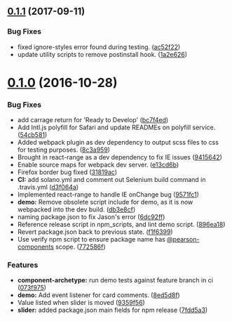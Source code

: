<a name="0.1.1"></a>
## [0.1.1](https://github.com/Pearson-Higher-Ed/slider/compare/v0.1.0...v0.1.1) (2017-09-11)


### Bug Fixes

* fixed ignore-styles error found during testing. ([ac52f22](https://github.com/Pearson-Higher-Ed/slider/commit/ac52f22))
* update utility scripts to remove postinstall hook. ([1a2e626](https://github.com/Pearson-Higher-Ed/slider/commit/1a2e626))



<a name="0.1.0"></a>
# [0.1.0](https://github.com/Pearson-Higher-Ed/slider/compare/896ea18...v0.1.0) (2016-10-28)


### Bug Fixes

* add carrage return for 'Ready to Develop' ([bc7f4ed](https://github.com/Pearson-Higher-Ed/slider/commit/bc7f4ed))
* Add Intl.js polyfill for Safari and update READMEs on polyfill service. ([54cb581](https://github.com/Pearson-Higher-Ed/slider/commit/54cb581))
* Added webpack plugin as dev dependency to output scss files to css for testing purposes. ([8c3a959](https://github.com/Pearson-Higher-Ed/slider/commit/8c3a959))
* Brought in react-range as a dev dependency to fix IE issues ([9415642](https://github.com/Pearson-Higher-Ed/slider/commit/9415642))
* Enable source maps for webpack dev server. ([e13cd6b](https://github.com/Pearson-Higher-Ed/slider/commit/e13cd6b))
* Firefox border bug fixed ([31819ac](https://github.com/Pearson-Higher-Ed/slider/commit/31819ac))
* **CI:** add solano.yml and comment out Selenium build command in .travis.yml ([d3f064a](https://github.com/Pearson-Higher-Ed/slider/commit/d3f064a))
* Implemented react-range to handle IE onChange bug ([9571fc1](https://github.com/Pearson-Higher-Ed/slider/commit/9571fc1))
* **demo:** Remove obsolete script include for demo, as it is now webpacked into the dev build. ([db3e8cf](https://github.com/Pearson-Higher-Ed/slider/commit/db3e8cf))
* naming package.json to fix Jason's error ([6dc92ff](https://github.com/Pearson-Higher-Ed/slider/commit/6dc92ff))
* Reference release script in npm_scripts, and lint demo script. ([896ea18](https://github.com/Pearson-Higher-Ed/slider/commit/896ea18))
* Revert package.json back to previous state. ([f1f6399](https://github.com/Pearson-Higher-Ed/slider/commit/f1f6399))
* Use verify npm script to ensure package name has [@pearson-components](https://github.com/pearson-components) scope. ([772586f](https://github.com/Pearson-Higher-Ed/slider/commit/772586f))


### Features

* **component-archetype:** run demo tests against feature branch in ci ([073f975](https://github.com/Pearson-Higher-Ed/slider/commit/073f975))
* **demo:** Add event listener for card comments. ([8ed5d8f](https://github.com/Pearson-Higher-Ed/slider/commit/8ed5d8f))
* Value listed when slider is moved ([9359f56](https://github.com/Pearson-Higher-Ed/slider/commit/9359f56))
* **slider:** added package.json main fields for npm release ([7fdd5a3](https://github.com/Pearson-Higher-Ed/slider/commit/7fdd5a3))



